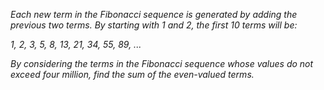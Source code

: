 *Each new term in the Fibonacci sequence is generated by adding the  previous two terms. By starting with 1 and 2, the first 10 terms will  be:*

*1, 2, 3, 5, 8, 13, 21, 34, 55, 89, ...*

*By considering the terms in the Fibonacci sequence whose values do  not exceed four million, find the sum of the even-valued terms.*

